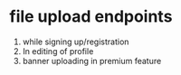 # file upload endpoints

1. while signing up/registration
2. In editing of profile
3. banner uploading in premium feature
